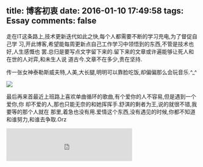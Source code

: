 title: 博客初衷
date: 2016-01-10 17:49:58
tags: Essay
comments: false
---

   走在IT这条路上,技术更新迭代如此之快,每个人都需要不断的学习充电,为了督促自己学
习,开此博客,希望能每周更新点自己工作学习中领悟到的东西,不管是技术也好,人生感慨也
罢.总归是要写点文字留下来的.留下来的文章或许遍能够让死人和在世的人对弈,和未生人说
道古今.文章不在多少,贵在坚持.

传一张女神泰勒斯威夫特,人美,大长腿,明明可以靠脸吃饭,却偏偏那么会玩音乐.^_^

![](http://7xpyfe.com1.z0.glb.clouddn.com/blogTaylor%20Swift156.jpg)

<!-- more -->
  
  最后再来首最近上班路上喜欢单曲循环的歌曲,有个爱你的人不容易,但是遇到一个爱你,你
却不爱的人,那也只能无奈的和她挥挥手.舒淇的剩者为王,说的就很不错,我要等的那个人就在
那里,着急也没有用.爱情这个东西,没有遇见的时候,你都不知道和谁努力,和谁去争取.Orz

<iframe frameborder="no" border="0" marginwidth="0" marginheight="0" width=330 height=86 src="http://music.163.com/outchain/player?type=2&id=34834746&auto=1&height=66"></iframe>


